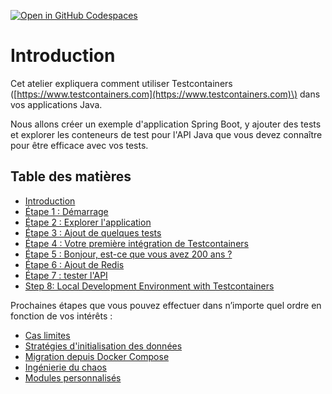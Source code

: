[![Open in GitHub Codespaces](https://github.com/codespaces/badge.svg)](https://github.com/codespaces/new?hide_repo_select=true&ref=master&repo=140400673&machine=standardLinux32gb&location=WestEurope)

# Introduction

Cet atelier expliquera comment utiliser Testcontainers \([https://www.testcontainers.com](https://www.testcontainers.com)\) dans vos applications Java.

Nous allons créer un exemple d'application Spring Boot, y ajouter des tests et explorer les conteneurs de test pour l'API Java que vous devez connaître pour être efficace avec vos tests.

## Table des matières

* [Introduction](README.md)
* [Étape 1 : Démarrage](etape-1-pour-commencer.md)
* [Étape 2 : Explorer l'application](etape-2-decouvrir-l-application.md)
* [Étape 3 : Ajout de quelques tests](etape-3-ajouter-quelques-tests.md)
* [Étape 4 : Votre première intégration de Testcontainers](etape-4-votre-premier-testcontainers-integration.md)
* [Étape 5 : Bonjour, est-ce que vous avez 200 ans ?](etape-5-hello-200-ok.md)
* [Étape 6 : Ajout de Redis](etape-6-ajouter-redis.md)
* [Étape 7 : tester l'API](etape-7-test-l-api.md)
* [Step 8: Local Development Environment with Testcontainers](etape-8-environnement-local-developpement.md)

Prochaines étapes que vous pouvez effectuer dans n’importe quel ordre en fonction de vos intérêts :
* [Cas limites](step-extra-edge-cases.md)
* [Stratégies d'initialisation des données](step-7.7-data-init-strategies.md)
* [Migration depuis Docker Compose](step-extra-migrating-from-docker-compose.md)
* [Ingénierie du chaos](step-extra-chaos-engineering.md)
* [Modules personnalisés](step-extra-custom-modules.md)


